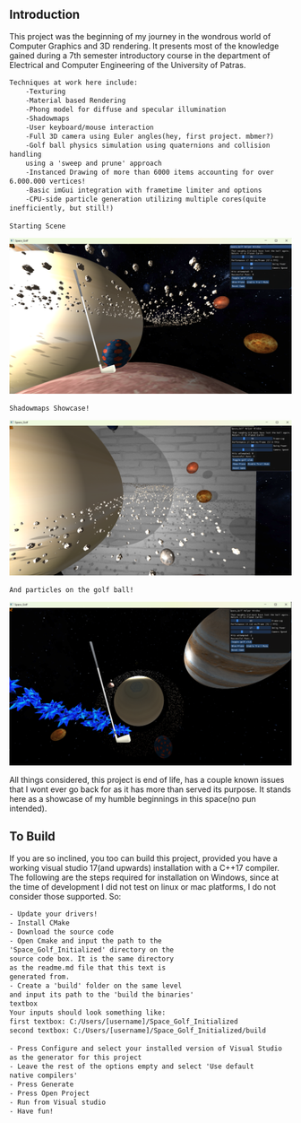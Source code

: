 Introduction
------------

This project was the beginning of my journey in the wondrous world of 
Computer Graphics and 3D rendering. It presents most of the knowledge gained
during a 7th semester introductory course in the department of Electrical and Computer
Engineering of the University of Patras.

	Techniques at work here include:
	    -Texturing
	    -Material based Rendering
	    -Phong model for diffuse and specular illumination
	    -Shadowmaps
	    -User keyboard/mouse interaction
	    -Full 3D camera using Euler angles(hey, first project. mbmer?)
	    -Golf ball physics simulation using quaternions and collision handling
	    using a 'sweep and prune' approach
	    -Instanced Drawing of more than 6000 items accounting for over 6.000.000 vertices!
	    -Basic imGui integration with frametime limiter and options
	    -CPU-side particle generation utilizing multiple cores(quite inefficiently, but still!)
	
	Starting Scene
	
![alt text](https://github.com/TeoSkyBlue/Space_Golf_Initialized/blob/main/screenshots/default.png?raw=true)
	
	Shadowmaps Showcase!
	
![alt text](https://github.com/TeoSkyBlue/Space_Golf_Initialized/blob/main/screenshots/shadowmaps.png?raw=true)	
	
	And particles on the golf ball!

![alt text](https://github.com/TeoSkyBlue/Space_Golf_Initialized/blob/main/screenshots/particles.png?raw=true)	


All things considered, this project is end of life, has a couple known issues that I wont ever go back for
as it has more than served its purpose. It stands here as a showcase of my humble 
beginnings in this space(no pun intended).

To Build
------------

If you are so inclined, you too can build this project, provided you have a 
working visual studio 17(and upwards) installation with a C++17 compiler.
The following are the steps required for installation on Windows, since 
at the time of development I did not test on linux or mac platforms, I do not consider those supported. So:
	
	- Update your drivers!
	- Install CMake
	- Download the source code
	- Open Cmake and input the path to the 
	'Space_Golf_Initialized' directory on the
	source code box. It is the same directory
	as the readme.md file that this text is 
	generated from.
	- Create a 'build' folder on the same level
	and input its path to the 'build the binaries'
	textbox
	Your inputs should look something like:
	first textbox: C:/Users/[username]/Space_Golf_Initialized
	second textbox: C:/Users/[username]/Space_Golf_Initialized/build
	
	- Press Configure and select your installed version of Visual Studio
	as the generator for this project
	- Leave the rest of the options empty and select 'Use default
	native compilers'
	- Press Generate 
	- Press Open Project
	- Run from Visual studio
	- Have fun!
